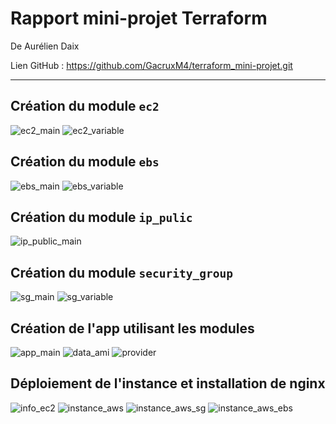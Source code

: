 # Rapport mini-projet Terraform #

De Aurélien Daix

Lien GitHub : https://github.com/GacruxM4/terraform_mini-projet.git

---

## Création du module `ec2` ##

![ec2_main](captures/ec2_main.JPG)
![ec2_variable](captures/ec2_variable.JPG)

## Création du module `ebs` ##

![ebs_main](captures/ebs_main.JPG)
![ebs_variable](captures/ebs_variable.JPG)

## Création du module `ip_pulic` ##

![ip_public_main](captures/ip_public_main.JPG)

## Création du module `security_group` ##

![sg_main](captures/sg_main.JPG)
![sg_variable](captures/sg_variable.JPG)

## Création de l'app utilisant les modules ##

![app_main](captures/app_main.JPG)
![data_ami](captures/data_ami.JPG)
![provider](captures/provider.JPG)

## Déploiement de l'instance et installation de nginx ##

![info_ec2](captures/info_ec2.JPG)
![instance_aws](captures/instance_aws.JPG)
![instance_aws_sg](captures/instance_aws_sg.JPG)
![instance_aws_ebs](captures/instance_aws_ebs.JPG)